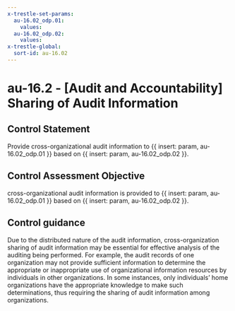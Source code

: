 ```yaml
---
x-trestle-set-params:
  au-16.02_odp.01:
    values:
  au-16.02_odp.02:
    values:
x-trestle-global:
  sort-id: au-16.02
---
```


# au-16.2 - \[Audit and Accountability\] Sharing of Audit Information

## Control Statement

Provide cross-organizational audit information to {{ insert: param, au-16.02_odp.01 }} based on {{ insert: param, au-16.02_odp.02 }}.

## Control Assessment Objective

cross-organizational audit information is provided to {{ insert: param, au-16.02_odp.01 }} based on {{ insert: param, au-16.02_odp.02 }}.

## Control guidance

Due to the distributed nature of the audit information, cross-organization sharing of audit information may be essential for effective analysis of the auditing being performed. For example, the audit records of one organization may not provide sufficient information to determine the appropriate or inappropriate use of organizational information resources by individuals in other organizations. In some instances, only individuals’ home organizations have the appropriate knowledge to make such determinations, thus requiring the sharing of audit information among organizations.
